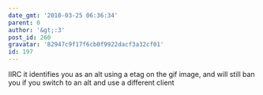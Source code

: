 ```yaml
---
date_gmt: '2010-03-25 06:36:34'
parent: 0
author: '&gt;:3'
post_id: 260
gravatar: '82947c9f17f6cb0f9922dacf3a32cf01'
id: 197
---
```


IIRC it identifies you as an alt using a etag on the gif image, and will still ban you if you switch to an alt and use a different client